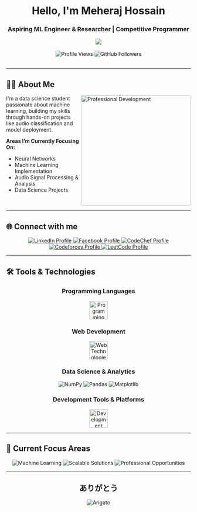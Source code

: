 <div align="center">

# Hello, I'm Meheraj Hossain

### Aspiring ML Engineer & Researcher | Competitive Programmer

<img src="https://media0.giphy.com/media/v1.Y2lkPTc5MGI3NjExZW1sM3pndTg3YTQ4YTY5Zmpvd2dzdG9rMzhjemR0czFzZWpkcXExOSZlcD12MV9pbnRlcm5hbF9naWZfYnlfaWQmY3Q9Zw/iIqmM5tTjmpOB9mpbn/giphy.gif" />

</div>
<br>
<div align="center">
  <img src="https://komarev.com/ghpvc/?username=meheraj-hossain95&label=Profile%20Views&color=2563eb&style=for-the-badge" alt="Profile Views" />
  <img src="https://img.shields.io/github/followers/meheraj-hossain95?label=Followers&style=for-the-badge&color=0f172a" alt="GitHub Followers" />
</div>

<br>

---

## 👨‍💻 About Me

<img align="right" alt="Professional Development" width="300" src="https://media1.giphy.com/media/v1.Y2lkPTc5MGI3NjExNnJkc3NtMm0zcjdveG91ZTZucXViODk2cHQ4bHZqN2F0emx6dXJxNiZlcD12MV9pbnRlcm5hbF9naWZfYnlfaWQmY3Q9Zw/JqmupuTVZYaQX5s094/giphy.gif"/>

I'm a data science student passionate about machine learning, building my skills through hands-on projects like audio classification and model deployment.

**Areas I’m Currently Focusing On:**
- Neural Networks
- Machine Learning Implementation
- Audio Signal Processing & Analysis
- Data Science Projects

<br clear="both"/>

---

## 🌐 Connect with me

<div align="center">

<a href="https://linkedin.com/in/meheraj-hossain95" target="_blank">
  <img src="https://img.shields.io/badge/LinkedIn-0A66C2?style=for-the-badge&logo=linkedin&logoColor=white" alt="LinkedIn Profile"/>
</a>
<a href="https://fb.com/meherajhossain.95" target="_blank">
  <img src="https://img.shields.io/badge/Facebook-1877F2?style=for-the-badge&logo=facebook&logoColor=white" alt="Facebook Profile"/>
</a>
<a href="https://www.codechef.com/users/meherajhossain" target="_blank">
  <img src="https://img.shields.io/badge/CodeChef-5B4638?style=for-the-badge&logo=codechef&logoColor=white" alt="CodeChef Profile"/>
</a>
<a href="https://codeforces.com/profile/meheraj_hossain_" target="_blank">
  <img src="https://img.shields.io/badge/Codeforces-1F8ACB?style=for-the-badge&logo=codeforces&logoColor=white" alt="Codeforces Profile"/>
</a>
<a href="https://www.leetcode.com/meheraj_hossain_" target="_blank">
  <img src="https://img.shields.io/badge/LeetCode-FFA116?style=for-the-badge&logo=leetcode&logoColor=white" alt="LeetCode Profile"/>
</a>

</div>

---

## 🛠️ Tools & Technologies

<div align="center">

### Programming Languages
<img src="https://skillicons.dev/icons?i=c,cpp,java,python" height="50" alt="Programming Languages"/>

### Web Development
<img src="https://skillicons.dev/icons?i=html,css" height="50" alt="Web Technologies"/>

### Data Science & Analytics
<div style="margin: 10px 0;">
  <img src="https://img.shields.io/badge/NumPy-013243?style=for-the-badge&logo=numpy&logoColor=white" alt="NumPy"/>
  <img src="https://img.shields.io/badge/Pandas-150458?style=for-the-badge&logo=pandas&logoColor=white" alt="Pandas"/>
  <img src="https://img.shields.io/badge/Matplotlib-11557C?style=for-the-badge&logo=matplotlib&logoColor=white" alt="Matplotlib"/>
</div>

### Development Tools & Platforms
<img src="https://skillicons.dev/icons?i=linux,git,github,vscode" height="50" alt="Development Tools"/>

</div>

---

## 🎯 Current Focus Areas

<div align="center">

<img src="https://img.shields.io/badge/%20Learning-Machine%20Learning-2563EB?style=for-the-badge" alt="Machine Learning"/>
<img src="https://img.shields.io/badge/%20Building-Scalable%20Solutions-F59E0B?style=for-the-badge" alt="Scalable Solutions"/>
<img src="https://img.shields.io/badge/%20Open%20to-Professional%20Opportunities-7C3AED?style=for-the-badge" alt="Professional Opportunities"/>

</div>

---

<div align="center">

## ありがとう 
<img src="https://img.shields.io/badge/�%20Arigato-Thank%20You-FF6B6B?style=for-the-badge&logoColor=white" alt="Arigato"/>

</div>

